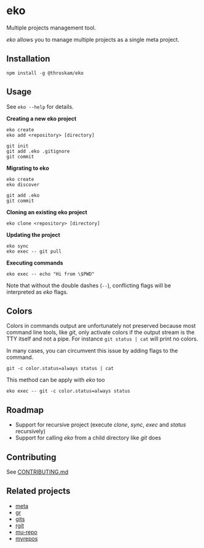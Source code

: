 # eko

Multiple projects management tool.

*eko* allows you to manage multiple projects as a single meta project.

## Installation

`npm install -g @throskam/eko`

## Usage

See `eko --help` for details.

**Creating a new eko project**

```
eko create
eko add <repository> [directory]

git init
git add .eko .gitignore
git commit
```

**Migrating to eko**

```
eko create
eko discover

git add .eko
git commit
```

**Cloning an existing eko project**

`eko clone <repository> [directory]`

**Updating the project**

```
eko sync
eko exec -- git pull
```

**Executing commands**

`eko exec -- echo "Hi from \$PWD"`

Note that without the double dashes (`--`), conflicting flags will be interpreted
as *eko* flags.

## Colors

Colors in commands output are unfortunately not preserved because most command
line tools, like *git*, only activate colors if the output stream is the TTY itself
and not a pipe.
For instance `git status | cat` will print no colors.

In many cases, you can circumvent this issue by adding flags to the command.

`git -c color.status=always status | cat`

This method can be apply with *eko* too

`eko exec -- git -c color.status=always status`

## Roadmap

- Support for recursive project (execute *clone*, *sync*, *exec* and *status* recursively)
- Support for calling *eko* from a child directory like *git* does

## Contributing

See [CONTRIBUTING.md](CONTRIBUTING.md)

## Related projects

- [meta](https://github.com/mateodelnorte/meta)
- [gr](https://github.com/mixu/gr)
- [gits](http://gitslave.sourceforge.net/gits-man-page.html)
- [rgit](https://metacpan.org/pod/rgit)
- [mu-repo](https://github.com/fabioz/mu-repo/)
- [myrepos](http://myrepos.branchable.com/)